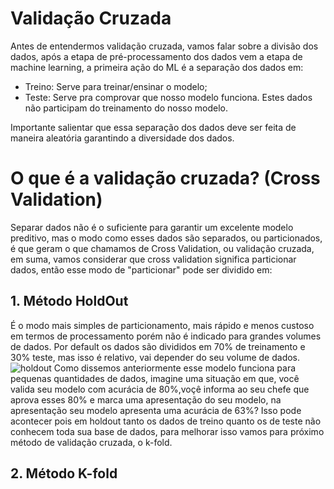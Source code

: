 # Validação Cruzada

Antes de entendermos validação cruzada, vamos falar sobre a divisão dos dados, após a etapa de pré-processamento dos dados vem a etapa de machine learning, a primeira ação do ML é a separação dos dados em:
- Treino: Serve para treinar/ensinar o modelo;
- Teste: Serve pra comprovar que nosso modelo funciona. Estes dados não participam do treinamento do nosso modelo.<br>

Importante salientar que essa separação dos dados deve ser feita de maneira aleatória garantindo a diversidade dos dados. 

# O que é a validação cruzada? (Cross Validation)
Separar dados não é o suficiente para garantir um excelente modelo preditivo, mas o modo como esses dados são separados, ou particionados, é que geram o que chamamos de Cross Validation, ou validação cruzada, em suma, vamos considerar que cross validation significa particionar dados, então esse modo de "particionar" pode ser dividido em:

## 1. Método HoldOut
É o modo mais simples de particionamento, mais rápido e menos custoso em termos de processamento porém não é indicado para grandes volumes de dados. Por default os dados são divididos em 70% de treinamento e 30% teste, mas isso é relativo, vai depender do seu volume de dados.
![holdout](https://user-images.githubusercontent.com/115194365/213264298-6d8b6a25-ef72-49ce-9aa0-b809aff380a4.jpg)
Como dissemos anteriormente esse modelo funciona para pequenas quantidades de dados, imagine uma situação em que, você valida seu modelo com acurácia de 80%,voçê informa ao seu chefe que aprova esses 80% e marca uma apresentação do seu modelo, na apresentação seu modelo apresenta uma acurácia de 63%? Isso pode acontecer pois em holdout tanto os dados de treino quanto os de teste não conhecem toda sua base de dados, para melhorar isso vamos para próximo método de validação cruzada, o k-fold.

## 2. Método K-fold
